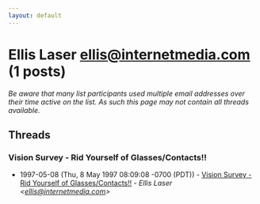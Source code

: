```yaml
---
layout: default
---
```


# Ellis Laser <ellis@internetmedia.com> (1 posts)

_Be aware that many list participants used multiple email addresses over their time active on the list. As such this page may not contain all threads available._

## Threads

### Vision Survey - Rid Yourself of Glasses/Contacts!!
+ 1997-05-08 (Thu, 8 May 1997 08:09:08 -0700 (PDT)) - [Vision Survey - Rid Yourself of Glasses/Contacts!!](/archive/1997/05/1a41cfc60f8f5daeb851e9117ceaffc9f0f4bf42cf863758a89cdb0f64509d99) - _Ellis Laser \<ellis@internetmedia.com\>_

